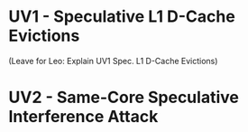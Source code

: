 # UV1 - Speculative L1 D-Cache Evictions
(Leave for Leo: Explain UV1 Spec. L1 D-Cache Evictions)

# UV2 - Same-Core Speculative Interference Attack
